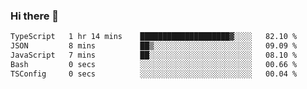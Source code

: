 ### Hi there 👋

<!--
**zhengis-alinur/zhengis-alinur** is a ✨ _special_ ✨ repository because its `README.md` (this file) appears on your GitHub profile.

Here are some ideas to get you started:

- 🔭 I’m currently working on ...
- 🌱 I’m currently learning ...
- 👯 I’m looking to collaborate on ...
- 🤔 I’m looking for help with ...
- 💬 Ask me about ...
- 📫 How to reach me: ...
- 😄 Pronouns: ...
- ⚡ Fun fact: ...
-->

<!--START_SECTION:waka-->

```txt
TypeScript   1 hr 14 mins    ████████████████████▓░░░░   82.10 %
JSON         8 mins          ██▒░░░░░░░░░░░░░░░░░░░░░░   09.09 %
JavaScript   7 mins          ██░░░░░░░░░░░░░░░░░░░░░░░   08.10 %
Bash         0 secs          ░░░░░░░░░░░░░░░░░░░░░░░░░   00.66 %
TSConfig     0 secs          ░░░░░░░░░░░░░░░░░░░░░░░░░   00.04 %
```

<!--END_SECTION:waka-->
